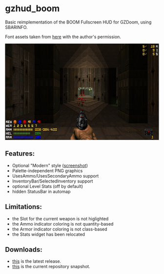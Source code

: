 # gzhud_boom

Basic reimplementation of the BOOM Fullscreen HUD for GZDoom, using SBARINFO.

Font assets taken from [here](https://forum.zdoom.org/viewtopic.php?f=19&t=25814) with the author's permission.

![README](https://raw.githubusercontent.com/liPillON/gzhud_boom/main/README.png)


## Features:
- Optional "Modern" style ([screenshot](https://raw.githubusercontent.com/liPillON/gzhud_boom/main/MODERN.png))
- Palette-independent PNG graphics
- UsesAmmo/UsesSecondaryAmmo support
- InventoryBar/SelectedInventory support
- optional Level Stats (off by default)
- hidden StatusBar in automap


## Limitations:
- the Slot for the current weapon is not higlighted
- the Ammo indicator coloring is not quantity-based
- the Armor indicator coloring is not class-based
- the Stats widget has been relocated


## Downloads:
- [this](https://github.com/liPillON/gzhud_boom/releases/latest) is the latest release.
- [this](https://github.com/liPillON/gzhud_boom/archive/refs/heads/main.zip) is the current repository snapshot.

